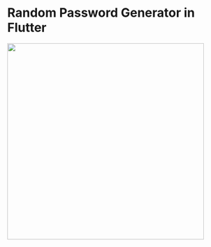 # Random Password Generator in Flutter
<img src="https://user-images.githubusercontent.com/63658662/188697294-f5b944fc-b62b-47bc-87e3-98697f7929f1.png" height=450>
